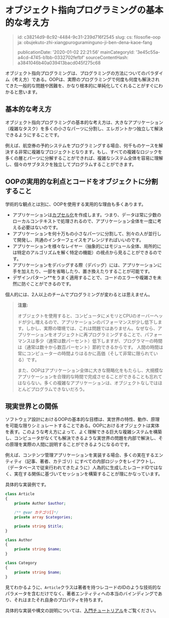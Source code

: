 オブジェクト指向プログラミングの基本的な考え方
=======================

> id: c38214d9-8c92-4484-9c31-239d716f2545
> slug:
> 	cs: filosofie-oop
> 	ja: obujekuto-zhi-xiangpuroguraminguno-ji-ben-dena-kaoe-fang
> 
> publicationDate: '2020-01-02 22:21:56'
> mainCategoryId: '3e45c55a-a4cd-4745-b1bb-0332702fefbf'
> sourceContentHash: a3841046b40a039413bacd045f275c68

オブジェクト指向プログラミングは、プログラミングの方法についてのパラダイム（考え方）である。OOPは、実際のプログラミングで何度も何度も解決されてきた一般的な問題や困難を、かなり根本的に単純化してくれることがすぐにわかると思います。

基本的な考え方
-----------------

オブジェクト指向プログラミングの基本的な考え方は、大きなアプリケーション（複雑なタスク）を多くの小さなパーツに分割し、エレガントかつ独立して解決できるようにすることです。

例えば、航空券の予約システムをプログラミングする場合、何千ものケースを解決する非常に複雑なプロジェクトとなります。もし、すべての複雑なロジックを多くの層とパーツに分解することができれば、複雑なシステム全体を容易に理解し、個々のサブタスクを独立してプログラムすることができます。

OOPの実用的な利点とコードをオブジェクトに分割すること
------------------------------------------------

学術的な観点とは別に、OOPを使用する実用的な理由も多くあります。

- アプリケーションは<a href="/encapsulation">カプセル化</a>を作成します。つまり、データは常に少数のローカルコンテキストで処理されるので、アプリケーション全体を一度に考える必要はないのです。
- アプリケーションを何十万もの小さなパーツに分割して、別々の人が並行して開発し、共通のインターフェイスをアレンジすればいいのです。
- アプリケーションを様々なレイヤー（抽象的にはモジュール全体、局所的には特定のアルゴリズムを解く特定の機能）の視点から見ることができるのです。
- アプリケーションをデバッグする際（デバッグ）には、アプリケーションに手を加えたり、一部を省略したり、置き換えたりすることが可能です。
- デザインパターン**をうまく適用することで、コードのエラーや複雑さを未然に防ぐことができるのです。

個人的には、2人以上のチームでプログラミングが変わるとは思えません。

> **注意:**
>
> オブジェクトを使用すると、コンピュータにメモリとCPUのオーバーヘッドが少し増えるので、アプリケーションのパフォーマンスが少し低下します。しかし、実際の環境では、これは問題ではありません。なぜなら、アプリケーションをオブジェクトに再プログラミングすることで、パフォーマンスは多少（通常は数パーセント）低下しますが、プログラマーの時間は（通常は数十から数百パーセント）節約できるからです。 人間の時間は常にコンピューターの時間よりはるかに高価（そして非常に限られている）です。
>
> また、OOPはアプリケーション全体に大きな簡略化をもたらし、大規模なアプリケーションを合理的な時間で完成させることができることも忘れてはならない。多くの複雑なアプリケーションは、オブジェクトなしではほとんどプログラムできないだろう。

現実世界との関係
-------------------------

ソフトウェア設計におけるOOPの基本的な目標は、実世界の特性、動作、原理を可能な限りシミュレートすることである。OOPにおけるオブジェクトは実体を表す。このような考え方によって、よく理解できる巨大な複雑システムを構築し、コンピュータがなくても解決できるような実世界の問題を内部で解決し、その原理を実際の人間に説明することができるようになるのです。

例えば、コンテンツ管理アプリケーションを実装する場合、多くの実在するエンティティ（記事、著者、カテゴリ）にすべての内部ロジックをレイアウトし、（データベースで従来行われてきたように）人為的に生成したレコードIDではなく、実在する関係に基づいてセッションを構築することが理にかなっています。

具体的な実装例です。

```php
class Article
{
    private Author $author;

    /** @var カテゴリ[]*/
    private array $categories;

    private string $title;
}

class Author
{
    private string $name;
}

class Category
{
    private string $name;
}
```

見てわかるように、`Article`クラスは著者を持つレコードのIDのような技術的なパラメータを含むだけでなく、著者エンティティへの本当のバインディングであり、それはまたそれ自身のプロパティを持ちます。

具体的な実装や構文の説明については、<a href="/vod-do-oop">入門チュートリアル</a>をご覧ください。

